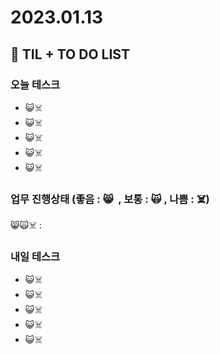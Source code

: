 # 2023.01.13

## 📓 TIL + TO DO LIST

### 오늘 테스크

- 😺☠️
- 😺☠️
- 😺☠️
- 😺☠️
- 😺☠️

### 업무 진행상태 (좋음 : 😸  , 보통 : 🙀 , 나쁨 : ☠️)

😸🙀☠️ :

### 내일 테스크

- 😺☠️
- 😺☠️
- 😺☠️
- 😺☠️
- 😺☠️
